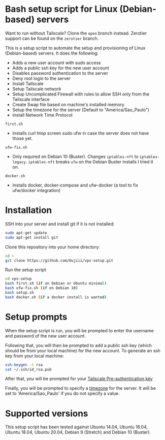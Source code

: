 # Bash setup script for Linux (Debian-based) servers

Want to run without Tailscale? Clone the `open` branch instead. Zerotier support can be found on the `zerotier` branch.

This is a setup script to automate the setup and provisioning of Linux (Debian-based) servers. It does the following:
* Adds a new user account with sudo access
* Adds a public ssh key for the new user account
* Disables password authentication to the server
* Deny root login to the server
* Install Tailscale
* Setup Tailscale network
* Setup Uncomplicated Firewall with rules to allow SSH only from the Tailscale interface
* Create Swap file based on machine's installed memory
* Setup the timezone for the server (Default to "America/Sao_Paulo")
* Install Network Time Protocol

`first.sh`
* Installs curl htop screen sudo ufw in case the server does not have those yet.

`ufw-fix.sh`
* Only required on Debian 10 (Buster). Changes `iptables-nft` to `iptables-legacy`. `iptables-nft` breaks `ufw` on the Debian Buster installs I tried it on.

`docker.sh`
* Installs docker, docker-compose and ufw-docker (a tool to fix ufw/docker integration)

# Installation
SSH into your server and install git if it is not installed:
```bash
sudo apt-get update
sudo apt-get install git
```

Clone this repository into your home directory:
```bash
cd ~
git clone https://github.com/Oujiii/vps-setup.git
```

Run the setup script
```bash
cd vps-setup
bash first.sh (if on Debian or Ubuntu minimal)
bash ufw-fix.sh (if on Debian 10)
bash setup.sh
bash docker.sh (if a docker install is wanted)
```

# Setup prompts
When the setup script is run, you will be prompted to enter the username and password of the new user account. 

Following that, you will then be prompted to add a public ssh key (which should be from your local machine) for the new account. To generate an ssh key from your local machine:
```bash
ssh-keygen -t rsa
cat ~/.ssh/id_rsa.pub
```

After that, you will be prompted for your [Tailscale Pre-authentication key](https://tailscale.com/kb/1085/auth-keys)

Finally, you will be prompted to specify a [timezone](https://en.wikipedia.org/wiki/List_of_tz_database_time_zones) for the server. It will be set to 'America/Sao_Paulo' if you do not specify a value.

# Supported versions
This setup script has been tested against Ubuntu 14.04, Ubuntu 16.04, Ubuntu 18.04, Ubuntu 20.04, Debian 9 (Stretch) and Debian 10 (Buster).
